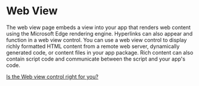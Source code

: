 ﻿# Web View

The web view page embeds a view into your app that renders web content using the Microsoft Edge rendering engine. Hyperlinks can also appear and function in a web view control.  You can use a web view control to display richly formatted HTML content from a remote web server, dynamically generated code, or content files in your app package. Rich content can also contain script code and communicate between the script and your app's code.

[Is the Web view control right for you?](https://docs.microsoft.com/windows/uwp/design/controls-and-patterns/web-view)
